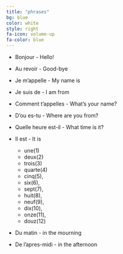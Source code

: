 ```yaml
---
title: "phrases"
bg: blue
color: white
style: right
fa-icon: volume-up
fa-color: blue
---
```


- Bonjour - Hello!
- Au revoir - Good-bye
- Je m’appelle - My name is
- Je suis de - I am from
- Comment t’appelles - What’s your name?
- D’ou es-tu - Where are you from?
- Quelle heure est-il - What time is it?
- Il est - It is

  - une(1)
  - deux(2)
  - trois(3)
  - quarte(4)
  - cinq(5),
  - six(6),
  - sept(7),
  - huit(8),
  - neuf(9),
  - dix(10),
  - onze(11),
  - douz(12)

- Du matin - in the mourning
- De l’apres-midi - in the afternoon
